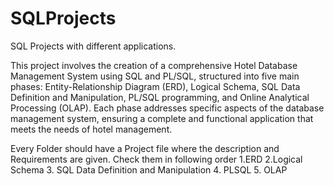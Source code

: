 # SQLProjects
SQL Projects with different applications.

This project involves the creation of a comprehensive Hotel Database Management System using SQL and PL/SQL, structured into five main phases: Entity-Relationship Diagram (ERD), Logical Schema, SQL Data Definition and Manipulation, PL/SQL programming, and Online Analytical Processing (OLAP). Each phase addresses specific aspects of the database management system, ensuring a complete and functional application that meets the needs of hotel management.

Every Folder should have a Project file where the description and Requirements are given. Check them in following order
1.ERD
2.Logical Schema
3. SQL Data Definition and Manipulation
4. PLSQL
5. OLAP
